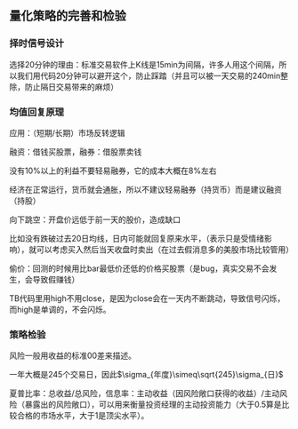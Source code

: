 ## 量化策略的完善和检验

### 择时信号设计

选择20分钟的理由：标准交易软件上K线是15min为间隔，许多人用这个间隔，所以我们用代码20分钟可以避开这个，防止踩踏（并且可以被一天交易的240min整除，防止隔日交易带来的麻烦）

### 均值回复原理

应用：（短期/长期）市场反转逻辑

融资：借钱买股票，融券：借股票卖钱

没有10%以上的利益不要轻易融券，它的成本大概在8%左右

经济在正常运行，货币就会通胀，所以不建议轻易融券（持货币）而是建议融资（持股）

向下跳空：开盘价远低于前一天的股价，造成缺口

比如没有跌破过去20日均线，日内可能就回复原来水平，（表示只是受情绪影响），就可以考虑买入然后当天收盘时卖出（在过去假消息多的美股市场比较管用）

偷价：回测的时候用比bar最低价还低的价格买股票（是bug，真实交易不会发生，会导致假赚钱）

TB代码里用high不用close，是因为close会在一天内不断跳动，导致信号闪烁，而high是单调的，不会闪烁。

### 策略检验

风险一般用收益的标准00差来描述。

一年大概是245个交易日，因此$\sigma_{年度}\simeq\sqrt{245}\sigma_{日}$

夏普比率：总收益/总风险，信息率：主动收益（因风险敞口获得的收益）/主动风险（暴露出的风险敞口），可以用来衡量投资经理的主动投资能力（大于0.5算是比较合格的市场水平，大于1是顶尖水平）。